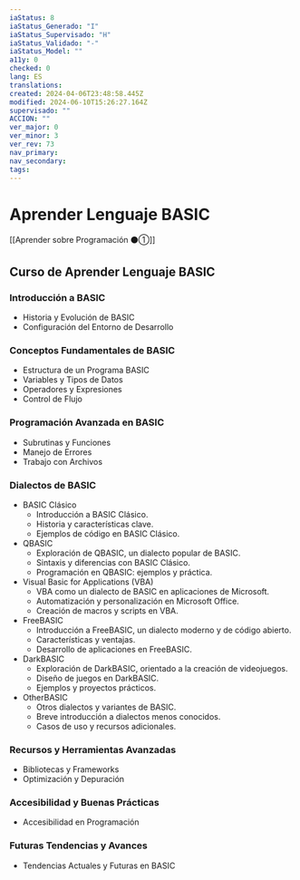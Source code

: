 ```yaml
---
iaStatus: 8
iaStatus_Generado: "I"
iaStatus_Supervisado: "H"
iaStatus_Validado: "-"
iaStatus_Model: ""
a11y: 0
checked: 0
lang: ES
translations: 
created: 2024-04-06T23:48:58.445Z
modified: 2024-06-10T15:26:27.164Z
supervisado: ""
ACCION: ""
ver_major: 0
ver_minor: 3
ver_rev: 73
nav_primary: 
nav_secondary: 
tags:
---
```

# Aprender Lenguaje BASIC

[[Aprender sobre Programación ⚫①]]

## Curso de Aprender Lenguaje BASIC

### Introducción a BASIC

- Historia y Evolución de BASIC
- Configuración del Entorno de Desarrollo

### Conceptos Fundamentales de BASIC

- Estructura de un Programa BASIC
- Variables y Tipos de Datos
- Operadores y Expresiones
- Control de Flujo

### Programación Avanzada en BASIC

- Subrutinas y Funciones
- Manejo de Errores
- Trabajo con Archivos

### Dialectos de BASIC

* BASIC Clásico
	* Introducción a BASIC Clásico.
	* Historia y características clave.
	* Ejemplos de código en BASIC Clásico.
* QBASIC
	* Exploración de QBASIC, un dialecto popular de BASIC.
	* Sintaxis y diferencias con BASIC Clásico.
	* Programación en QBASIC: ejemplos y práctica.
* Visual Basic for Applications (VBA)
	* VBA como un dialecto de BASIC en aplicaciones de Microsoft.
	* Automatización y personalización en Microsoft Office.
	* Creación de macros y scripts en VBA.
* FreeBASIC
	* Introducción a FreeBASIC, un dialecto moderno y de código abierto.
	* Características y ventajas.
	* Desarrollo de aplicaciones en FreeBASIC.
* DarkBASIC
	* Exploración de DarkBASIC, orientado a la creación de videojuegos.
	* Diseño de juegos en DarkBASIC.
	* Ejemplos y proyectos prácticos.
* OtherBASIC
	* Otros dialectos y variantes de BASIC.
	* Breve introducción a dialectos menos conocidos.
	* Casos de uso y recursos adicionales.

### Recursos y Herramientas Avanzadas

- Bibliotecas y Frameworks
- Optimización y Depuración

### Accesibilidad y Buenas Prácticas

- Accesibilidad en Programación

### Futuras Tendencias y Avances

- Tendencias Actuales y Futuras en BASIC

